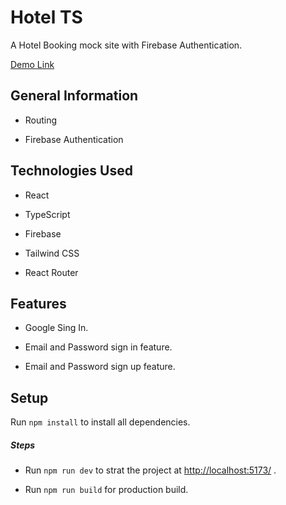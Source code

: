 <h1>Hotel TS</h1>
<p>A Hotel Booking mock site with Firebase Authentication.</p>
<p><a href="https://hotel-ts.web.app/">Demo Link</a></p><h2>General Information</h2>
<ul>
<li>Routing</li>
</ul><ul>
<li>Firebase Authentication</li>
</ul><h2>Technologies Used</h2>
<ul>
<li>React</li>
</ul><ul>
<li>TypeScript</li>
</ul><ul>
<li>Firebase</li>
</ul><ul>
<li>Tailwind CSS</li>
</ul><ul>
<li>React Router</li>
</ul><h2>Features</h2>
<ul>
<li>Google Sing In.</li>
</ul><ul>
<li>Email and Password sign in feature.</li>
</ul><ul>
<li>Email and Password sign up feature.</li>
</ul><h2>Setup</h2>
<p>Run <code>npm install</code> to install all dependencies.</p><h5>Steps</h5><ul>
<li>Run <code>npm run dev</code> to strat the project at <a href="http://localhost:5173/">http://localhost:5173/</a> .</li>
</ul><ul>
<li>Run <code>npm run build</code> for production build.</li>
</ul>
